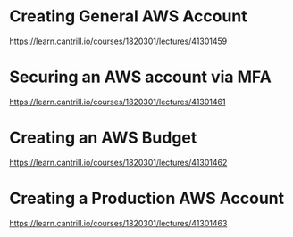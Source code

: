 # Creating General AWS Account

https://learn.cantrill.io/courses/1820301/lectures/41301459

# Securing an AWS account via MFA

https://learn.cantrill.io/courses/1820301/lectures/41301461

# Creating an AWS Budget

https://learn.cantrill.io/courses/1820301/lectures/41301462

# Creating a Production AWS Account

https://learn.cantrill.io/courses/1820301/lectures/41301463

